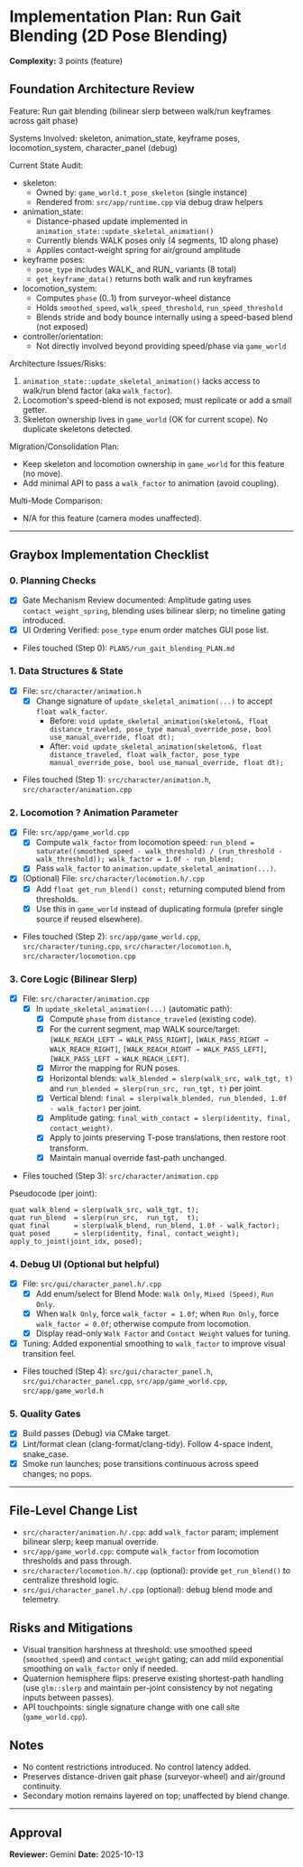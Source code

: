 # Implementation Plan: Run Gait Blending (2D Pose Blending)

**Complexity:** 3 points (feature)

## Foundation Architecture Review

Feature: Run gait blending (bilinear slerp between walk/run keyframes across gait phase)

Systems Involved: skeleton, animation_state, keyframe poses, locomotion_system, character_panel (debug)

Current State Audit:
- skeleton:
  - Owned by: `game_world.t_pose_skeleton` (single instance)
  - Rendered from: `src/app/runtime.cpp` via debug draw helpers
- animation_state:
  - Distance-phased update implemented in `animation_state::update_skeletal_animation()`
  - Currently blends WALK poses only (4 segments, 1D along phase)
  - Applies contact-weight spring for air/ground amplitude
- keyframe poses:
  - `pose_type` includes WALK_ and RUN_ variants (8 total)
  - `get_keyframe_data()` returns both walk and run keyframes
- locomotion_system:
  - Computes `phase` (0..1) from surveyor-wheel distance
  - Holds `smoothed_speed`, `walk_speed_threshold`, `run_speed_threshold`
  - Blends stride and body bounce internally using a speed-based blend (not exposed)
- controller/orientation:
  - Not directly involved beyond providing speed/phase via `game_world`

Architecture Issues/Risks:
1. `animation_state::update_skeletal_animation()` lacks access to walk/run blend factor (aka `walk_factor`).
2. Locomotion's speed-blend is not exposed; must replicate or add a small getter.
3. Skeleton ownership lives in `game_world` (OK for current scope). No duplicate skeletons detected.

Migration/Consolidation Plan:
- Keep skeleton and locomotion ownership in `game_world` for this feature (no move).
- Add minimal API to pass a `walk_factor` to animation (avoid coupling).

Multi-Mode Comparison:
- N/A for this feature (camera modes unaffected).

---

## Graybox Implementation Checklist

### 0. Planning Checks
- [x] Gate Mechanism Review documented: Amplitude gating uses `contact_weight_spring`, blending uses bilinear slerp; no timeline gating introduced.
- [x] UI Ordering Verified: `pose_type` enum order matches GUI pose list.
- Files touched (Step 0): `PLANS/run_gait_blending_PLAN.md`

### 1. Data Structures & State
- [x] File: `src/character/animation.h`
  - [x] Change signature of `update_skeletal_animation(...)` to accept `float walk_factor`.
    - Before: `void update_skeletal_animation(skeleton&, float distance_traveled, pose_type manual_override_pose, bool use_manual_override, float dt);`
    - After:  `void update_skeletal_animation(skeleton&, float distance_traveled, float walk_factor, pose_type manual_override_pose, bool use_manual_override, float dt);`
- Files touched (Step 1): `src/character/animation.h`, `src/character/animation.cpp`

### 2. Locomotion ? Animation Parameter
- [x] File: `src/app/game_world.cpp`
  - [x] Compute `walk_factor` from locomotion speed: `run_blend = saturate((smoothed_speed - walk_threshold) / (run_threshold - walk_threshold)); walk_factor = 1.0f - run_blend;`
  - [x] Pass `walk_factor` to `animation.update_skeletal_animation(...)`.
- [x] (Optional) File: `src/character/locomotion.h/.cpp`
  - [x] Add `float get_run_blend() const;` returning computed blend from thresholds.
  - [x] Use this in `game_world` instead of duplicating formula (prefer single source if reused elsewhere).
- Files touched (Step 2): `src/app/game_world.cpp`, `src/character/tuning.cpp`, `src/character/locomotion.h`, `src/character/locomotion.cpp`

### 3. Core Logic (Bilinear Slerp)
- [x] File: `src/character/animation.cpp`
  - [x] In `update_skeletal_animation(...)` (automatic path):
    - [x] Compute `phase` from `distance_traveled` (existing code).
    - [x] For the current segment, map WALK source/target: `[WALK_REACH_LEFT → WALK_PASS_RIGHT]`, `[WALK_PASS_RIGHT → WALK_REACH_RIGHT]`, `[WALK_REACH_RIGHT → WALK_PASS_LEFT]`, `[WALK_PASS_LEFT → WALK_REACH_LEFT]`.
    - [x] Mirror the mapping for RUN poses.
    - [x] Horizontal blends: `walk_blended = slerp(walk_src, walk_tgt, t)` and `run_blended = slerp(run_src, run_tgt, t)` per joint.
    - [x] Vertical blend: `final = slerp(walk_blended, run_blended, 1.0f - walk_factor)` per joint.
    - [x] Amplitude gating: `final_with_contact = slerp(identity, final, contact_weight)`.
    - [x] Apply to joints preserving T-pose translations, then restore root transform.
    - [x] Maintain manual override fast-path unchanged.
- Files touched (Step 3): `src/character/animation.cpp`

Pseudocode (per joint):
```
quat walk_blend = slerp(walk_src, walk_tgt, t);
quat run_blend  = slerp(run_src,  run_tgt,  t);
quat final      = slerp(walk_blend, run_blend, 1.0f - walk_factor);
quat posed      = slerp(identity, final, contact_weight);
apply_to_joint(joint_idx, posed);
```

### 4. Debug UI (Optional but helpful)
- [x] File: `src/gui/character_panel.h/.cpp`
  - [x] Add enum/select for Blend Mode: `Walk Only`, `Mixed (Speed)`, `Run Only`.
  - [x] When `Walk Only`, force `walk_factor = 1.0f`; when `Run Only`, force `walk_factor = 0.0f`; otherwise compute from locomotion.
  - [x] Display read-only `Walk Factor` and `Contact Weight` values for tuning.
- [x] Tuning: Added exponential smoothing to `walk_factor` to improve visual transition feel.
- Files touched (Step 4): `src/gui/character_panel.h`, `src/gui/character_panel.cpp`, `src/app/game_world.cpp`, `src/app/game_world.h`

### 5. Quality Gates
- [x] Build passes (Debug) via CMake target.
- [x] Lint/format clean (clang-format/clang-tidy). Follow 4-space indent, snake_case.
- [x] Smoke run launches; pose transitions continuous across speed changes; no pops.

---

## File-Level Change List

- `src/character/animation.h/.cpp`: add `walk_factor` param; implement bilinear slerp; keep manual override.
- `src/app/game_world.cpp`: compute `walk_factor` from locomotion thresholds and pass through.
- `src/character/locomotion.h/.cpp` (optional): provide `get_run_blend()` to centralize threshold logic.
- `src/gui/character_panel.h/.cpp` (optional): debug blend mode and telemetry.

## Risks and Mitigations
- Visual transition harshness at threshold: use smoothed speed (`smoothed_speed`) and `contact_weight` gating; can add mild exponential smoothing on `walk_factor` only if needed.
- Quaternion hemisphere flips: preserve existing shortest-path handling (use `glm::slerp` and maintain per-joint consistency by not negating inputs between passes).
- API touchpoints: single signature change with one call site (`game_world.cpp`).

## Notes
- No content restrictions introduced. No control latency added.
- Preserves distance-driven gait phase (surveyor-wheel) and air/ground continuity.
- Secondary motion remains layered on top; unaffected by blend change.

---

## Approval

**Reviewer:** Gemini
**Date:** 2025-10-13